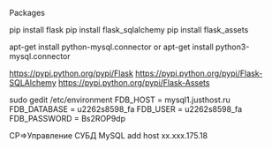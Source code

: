 Packages

pip install flask
pip install flask_sqlalchemy
pip install flask_assets


apt-get install python-mysql.connector
or
apt-get install python3-mysql.connector


https://pypi.python.org/pypi/Flask
https://pypi.python.org/pypi/Flask-SQLAlchemy
https://pypi.python.org/pypi/Flask-Assets


sudo gedit /etc/environment
FDB_HOST = mysql1.justhost.ru
FDB_DATABASE = u2262s8598_fa
FDB_USER = u2262s8598_fa
FDB_PASSWORD = Bs2ROP9dp

CP=>Управление СУБД MySQL
add host xx.xxx.175.18